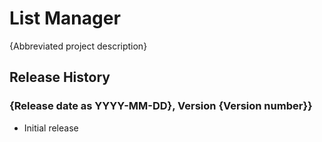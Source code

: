 # List Manager

{Abbreviated project description}

## Release History

### {Release date as YYYY-MM-DD}, Version {Version number}}

* Initial release
